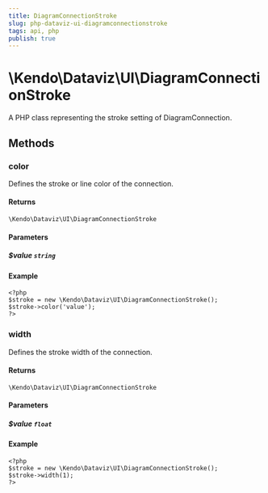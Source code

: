 ```yaml
---
title: DiagramConnectionStroke
slug: php-dataviz-ui-diagramconnectionstroke
tags: api, php
publish: true
---
```


# \Kendo\Dataviz\UI\DiagramConnectionStroke

A PHP class representing the stroke setting of DiagramConnection.


## Methods

### color
Defines the stroke or line color of the connection.

#### Returns
`\Kendo\Dataviz\UI\DiagramConnectionStroke`

#### Parameters

##### $value `string`



#### Example 
    <?php
    $stroke = new \Kendo\Dataviz\UI\DiagramConnectionStroke();
    $stroke->color('value');
    ?>

### width
Defines the stroke width of the connection.

#### Returns
`\Kendo\Dataviz\UI\DiagramConnectionStroke`

#### Parameters

##### $value `float`



#### Example 
    <?php
    $stroke = new \Kendo\Dataviz\UI\DiagramConnectionStroke();
    $stroke->width(1);
    ?>

